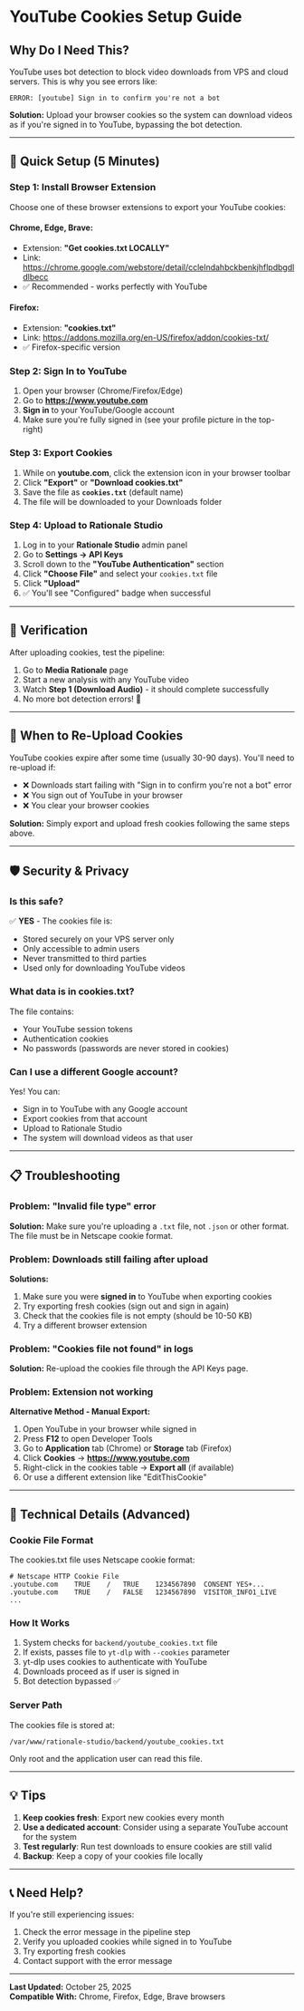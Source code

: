 # YouTube Cookies Setup Guide

## Why Do I Need This?

YouTube uses bot detection to block video downloads from VPS and cloud servers. This is why you see errors like:

```
ERROR: [youtube] Sign in to confirm you're not a bot
```

**Solution:** Upload your browser cookies so the system can download videos as if you're signed in to YouTube, bypassing the bot detection.

---

## 🚀 Quick Setup (5 Minutes)

### Step 1: Install Browser Extension

Choose one of these browser extensions to export your YouTube cookies:

#### **Chrome, Edge, Brave:**
- Extension: **"Get cookies.txt LOCALLY"**
- Link: https://chrome.google.com/webstore/detail/cclelndahbckbenkjhflpdbgdldlbecc
- ✅ Recommended - works perfectly with YouTube

#### **Firefox:**
- Extension: **"cookies.txt"**
- Link: https://addons.mozilla.org/en-US/firefox/addon/cookies-txt/
- ✅ Firefox-specific version

### Step 2: Sign In to YouTube

1. Open your browser (Chrome/Firefox/Edge)
2. Go to **https://www.youtube.com**
3. **Sign in** to your YouTube/Google account
4. Make sure you're fully signed in (see your profile picture in the top-right)

### Step 3: Export Cookies

1. While on **youtube.com**, click the extension icon in your browser toolbar
2. Click **"Export"** or **"Download cookies.txt"**
3. Save the file as **`cookies.txt`** (default name)
4. The file will be downloaded to your Downloads folder

### Step 4: Upload to Rationale Studio

1. Log in to your **Rationale Studio** admin panel
2. Go to **Settings → API Keys**
3. Scroll down to the **"YouTube Authentication"** section
4. Click **"Choose File"** and select your `cookies.txt` file
5. Click **"Upload"**
6. ✅ You'll see "Configured" badge when successful

---

## 🎯 Verification

After uploading cookies, test the pipeline:

1. Go to **Media Rationale** page
2. Start a new analysis with any YouTube video
3. Watch **Step 1 (Download Audio)** - it should complete successfully
4. No more bot detection errors! 🎉

---

## 🔄 When to Re-Upload Cookies

YouTube cookies expire after some time (usually 30-90 days). You'll need to re-upload if:

- ❌ Downloads start failing with "Sign in to confirm you're not a bot" error
- ❌ You sign out of YouTube in your browser
- ❌ You clear your browser cookies

**Solution:** Simply export and upload fresh cookies following the same steps above.

---

## 🛡️ Security & Privacy

### Is this safe?

✅ **YES** - The cookies file is:
- Stored securely on your VPS server only
- Only accessible to admin users
- Never transmitted to third parties
- Used only for downloading YouTube videos

### What data is in cookies.txt?

The file contains:
- Your YouTube session tokens
- Authentication cookies
- No passwords (passwords are never stored in cookies)

### Can I use a different Google account?

Yes! You can:
- Sign in to YouTube with any Google account
- Export cookies from that account
- Upload to Rationale Studio
- The system will download videos as that user

---

## 📋 Troubleshooting

### Problem: "Invalid file type" error

**Solution:** Make sure you're uploading a `.txt` file, not `.json` or other format. The file must be in Netscape cookie format.

### Problem: Downloads still failing after upload

**Solutions:**
1. Make sure you were **signed in** to YouTube when exporting cookies
2. Try exporting fresh cookies (sign out and sign in again)
3. Check that the cookies file is not empty (should be 10-50 KB)
4. Try a different browser extension

### Problem: "Cookies file not found" in logs

**Solution:** Re-upload the cookies file through the API Keys page.

### Problem: Extension not working

**Alternative Method - Manual Export:**
1. Open YouTube in your browser while signed in
2. Press **F12** to open Developer Tools
3. Go to **Application** tab (Chrome) or **Storage** tab (Firefox)
4. Click **Cookies** → **https://www.youtube.com**
5. Right-click in the cookies table → **Export all** (if available)
6. Or use a different extension like "EditThisCookie"

---

## 🔧 Technical Details (Advanced)

### Cookie File Format

The cookies.txt file uses Netscape cookie format:
```
# Netscape HTTP Cookie File
.youtube.com	TRUE	/	TRUE	1234567890	CONSENT	YES+...
.youtube.com	TRUE	/	FALSE	1234567890	VISITOR_INFO1_LIVE	...
```

### How It Works

1. System checks for `backend/youtube_cookies.txt` file
2. If exists, passes file to `yt-dlp` with `--cookies` parameter
3. yt-dlp uses cookies to authenticate with YouTube
4. Downloads proceed as if user is signed in
5. Bot detection bypassed ✅

### Server Path

The cookies file is stored at:
```
/var/www/rationale-studio/backend/youtube_cookies.txt
```

Only root and the application user can read this file.

---

## 💡 Tips

1. **Keep cookies fresh**: Export new cookies every month
2. **Use a dedicated account**: Consider using a separate YouTube account for the system
3. **Test regularly**: Run test downloads to ensure cookies are still valid
4. **Backup**: Keep a copy of your cookies file locally

---

## 📞 Need Help?

If you're still experiencing issues:
1. Check the error message in the pipeline step
2. Verify you uploaded cookies while signed in to YouTube
3. Try exporting fresh cookies
4. Contact support with the error message

---

**Last Updated:** October 25, 2025  
**Compatible With:** Chrome, Firefox, Edge, Brave browsers
